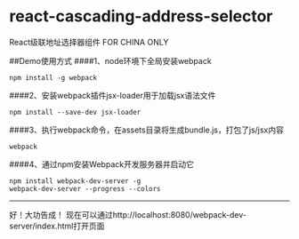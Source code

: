 # react-cascading-address-selector
React级联地址选择器组件 FOR CHINA ONLY

##Demo使用方式
####1、node环境下全局安装webpack
```
npm install -g webpack
```
####2、安装webpack插件jsx-loader用于加载jsx语法文件
```
npm install --save-dev jsx-loader
```
####3、执行webpack命令，在assets目录将生成bundle.js，打包了js/jsx内容
```
webpack
```
####4、通过npm安装Webpack开发服务器并启动它
```
npm install webpack-dev-server -g
webpack-dev-server --progress --colors
```

-----------------------
好！大功告成！
现在可以通过http://localhost:8080/webpack-dev-server/index.html打开页面
